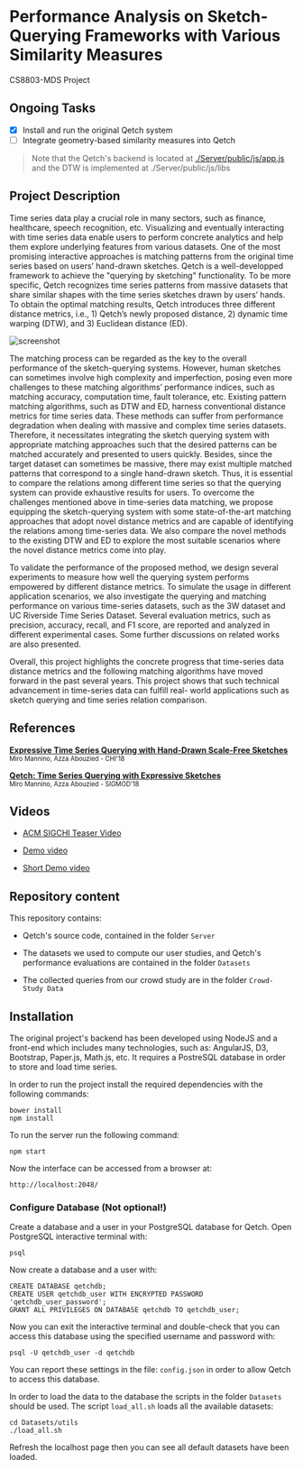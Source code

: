 # Performance Analysis on Sketch-Querying Frameworks with Various Similarity Measures
CS8803-MDS Project

## Ongoing Tasks

- [x] Install and run the original Qetch system
- [ ] Integrate geometry-based similarity measures into Qetch
> Note that the Qetch's backend is located at [./Server/public/js/app.js](Server/public/js/app.js)
> and the DTW is implemented at ./Server/public/js/libs

## Project Description

Time series data play a crucial role in many sectors, such as finance, healthcare, speech recognition, etc. Visualizing and eventually interacting with time series data enable users to perform concrete analytics and help them explore underlying features from various datasets. One of the most promising interactive approaches is matching patterns from the original time series based on users’ hand-drawn sketches. Qetch is a well-developped framework to achieve the "querying by sketching" functionality. To be more specific, Qetch recognizes time series patterns from massive datasets that share similar shapes with the time series sketches drawn by users’ hands. To obtain the optimal matching results, Qetch introduces three different distance metrics, i.e., 1) Qetch’s newly proposed distance, 2) dynamic time warping (DTW), and 3) Euclidean distance (ED).

![screenshot](https://github.com/dtl-nyuad/qetch/blob/resources/screenshot.png)

The matching process can be regarded as the key to the overall performance of the sketch-querying systems. However, human sketches can sometimes involve high complexity and imperfection, posing even more challenges to these matching algorithms’ performance indices, such as matching accuracy, computation time, fault tolerance, etc. Existing pattern matching algorithms, such as DTW and ED, harness conventional distance metrics for time series data. These methods can suffer from performance degradation when dealing with massive and complex time series datasets. Therefore, it necessitates integrating the sketch querying system with appropriate matching approaches such that the desired patterns can be matched accurately and presented to users quickly. Besides, since the target dataset can sometimes be massive, there may exist multiple matched patterns that correspond to a single hand-drawn sketch. Thus, it is essential to compare the relations among different time series so that the querying system can provide exhaustive results for users.
To overcome the challenges mentioned above in time-series data matching, we propose equipping the sketch-querying system with some state-of-the-art matching approaches that adopt novel distance metrics and are capable of identifying the relations among time-series data. We also compare the novel methods to the existing DTW and ED to explore the most suitable scenarios where the novel distance metrics come into play.

To validate the performance of the proposed method, we design several experiments to measure how well the querying system performs empowered by different distance metrics. To simulate the usage in different application scenarios, we also investigate the querying and matching performance on various time-series datasets, such as the 3W dataset and UC Riverside Time Series Dataset. Several evaluation metrics, such as precision, accuracy, recall, and F1 score, are reported and analyzed in different experimental cases. Some further discussions on related works are also presented.

Overall, this project highlights the concrete progress that time-series data distance metrics and the following matching algorithms have moved forward in the past several years. This project shows that such technical advancement in time-series data can fulfill real- world applications such as sketch querying and time series relation comparison.

## References

**[Expressive Time Series Querying with Hand-Drawn Scale-Free Sketches](https://dl.acm.org/citation.cfm?id=3173962)**
<br/>
<span style="font-size:80%">Miro Mannino, Azza Abouzied - CHI'18</span>

**[Qetch: Time Series Querying with Expressive Sketches](https://dl.acm.org/citation.cfm?id=3193547)**
<br/>
<span style="font-size:80%">Miro Mannino, Azza Abouzied - SIGMOD'18</span>

## Videos

- [ACM SIGCHI Teaser Video](https://www.youtube.com/watch?v=g4uI_TGl3UI)

- [Demo video](https://youtu.be/T11OS4qO1c4)

- [Short Demo video](https://youtu.be/LP-JL40jUBs)


## Repository content

This repository contains:

- Qetch's source code, contained in the folder `Server`

- The datasets we used to compute our user studies, and Qetch's performance evaluations are contained in the folder `Datasets`

- The collected queries from our crowd study are in the folder `Crowd-Study Data`

## Installation

The original project's backend has been developed using NodeJS and a front-end which includes many technologies, such as: AngularJS, D3, Bootstrap, Paper.js, Math.js, etc. It requires a PostreSQL database in order to store and load time series.

In order to run the project install the required dependencies with the following commands:

    bower install
    npm install

To run the server run the following command:

    npm start

Now the interface can be accessed from a browser at:

    http://localhost:2048/

### Configure Database (Not optional!)

Create a database and a user in your PostgreSQL database for Qetch. Open PostgreSQL interactive terminal with:

    psql

Now create a database and a user with:

    CREATE DATABASE qetchdb;
    CREATE USER qetchdb_user WITH ENCRYPTED PASSWORD 'qetchdb_user_password';
    GRANT ALL PRIVILEGES ON DATABASE qetchdb TO qetchdb_user;

Now you can exit the interactive terminal and double-check that you can access this database 
using the specified username and password with:

    psql -U qetchdb_user -d qetchdb

You can report these settings in the file: `config.json` in order to allow Qetch to access this database.

In order to load the data to the database the scripts in the folder `Datasets` should be used. 
The script `load_all.sh` loads all the available datasets:

    cd Datasets/utils
    ./load_all.sh

Refresh the localhost page then you can see all default datasets have been loaded.
